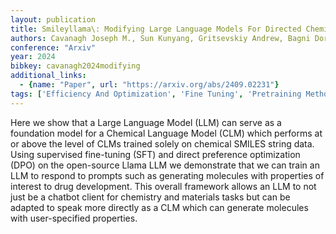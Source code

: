 ```yaml
---
layout: publication
title: Smileyllama\: Modifying Large Language Models For Directed Chemical Space Exploration
authors: Cavanagh Joseph M., Sun Kunyang, Gritsevskiy Andrew, Bagni Dorian, Bannister Thomas D., Head-gordon Teresa
conference: "Arxiv"
year: 2024
bibkey: cavanagh2024modifying
additional_links:
  - {name: "Paper", url: "https://arxiv.org/abs/2409.02231"}
tags: ['Efficiency And Optimization', 'Fine Tuning', 'Pretraining Methods', 'Prompting', 'Reinforcement Learning', 'Tools', 'Training Techniques']
---
```

Here we show that a Large Language Model (LLM) can serve as a foundation model for a Chemical Language Model (CLM) which performs at or above the level of CLMs trained solely on chemical SMILES string data. Using supervised fine-tuning (SFT) and direct preference optimization (DPO) on the open-source Llama LLM we demonstrate that we can train an LLM to respond to prompts such as generating molecules with properties of interest to drug development. This overall framework allows an LLM to not just be a chatbot client for chemistry and materials tasks but can be adapted to speak more directly as a CLM which can generate molecules with user-specified properties.
